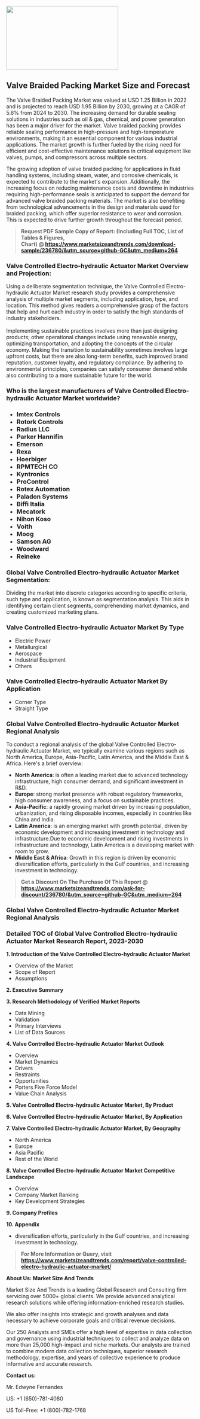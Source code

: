 <p><img class="alignnone size-medium wp-image-20088" src="https://ffe5etoiles.com/wp-content/uploads/2024/12/MST1-300x171.png" alt="" width="300" height="171" /></p><h2>Valve Braided Packing Market Size and Forecast</h2><p>The Valve Braided Packing Market was valued at USD 1.25 Billion in 2022 and is projected to reach USD 1.95 Billion by 2030, growing at a CAGR of 5.6% from 2024 to 2030. The increasing demand for durable sealing solutions in industries such as oil & gas, chemical, and power generation has been a major driver for the market. Valve braided packing provides reliable sealing performance in high-pressure and high-temperature environments, making it an essential component for various industrial applications. The market growth is further fueled by the rising need for efficient and cost-effective maintenance solutions in critical equipment like valves, pumps, and compressors across multiple sectors.</p><p>The growing adoption of valve braided packing for applications in fluid handling systems, including steam, water, and corrosive chemicals, is expected to contribute to the market's expansion. Additionally, the increasing focus on reducing maintenance costs and downtime in industries requiring high-performance seals is anticipated to support the demand for advanced valve braided packing materials. The market is also benefiting from technological advancements in the design and materials used for braided packing, which offer superior resistance to wear and corrosion. This is expected to drive further growth throughout the forecast period.</p></p><blockquote id="" class=""><strong>Request PDF Sample Copy of Report: (Including Full TOC, List of Tables &amp; Figures, Chart)&nbsp;@&nbsp;<strong><a href="https://www.marketsizeandtrends.com/download-sample/236780/&utm_source=github-GC&utm_medium=264" target="_blank">https://www.marketsizeandtrends.com/download-sample/236780/&utm_source=github-GC&utm_medium=264</a></strong></strong></blockquote><h3 id="" class="">Valve Controlled Electro-hydraulic Actuator Market&nbsp;Overview and Projection:</h3><p id="" class="">Using a deliberate segmentation technique, the Valve Controlled Electro-hydraulic Actuator Market research study provides a comprehensive analysis of multiple market segments, including application, type, and location. This method gives readers a comprehensive grasp of the factors that help and hurt each industry in order to satisfy the high standards of industry stakeholders. <br /> <br />Implementing sustainable practices involves more than just designing products; other operational changes include using renewable energy, optimizing transportation, and adopting the concepts of the circular economy. Making the transition to sustainability sometimes involves large upfront costs, but there are also long-term benefits, such improved brand reputation, customer loyalty, and regulatory compliance. By adhering to environmental principles, companies can satisfy consumer demand while also contributing to a more sustainable future for the world.</p><h3 id="" class="">Who is the largest manufacturers of&nbsp;Valve Controlled Electro-hydraulic Actuator Market worldwide?</h3><h3 class=""><p><ul><li>Imtex Controls </li><li> Rotork Controls </li><li> Radius LLC </li><li> Parker Hannifin </li><li> Emerson </li><li> Rexa </li><li> Hoerbiger </li><li> RPMTECH CO </li><li> Kyntronics </li><li> ProControl </li><li> Rotex Automation </li><li> Paladon Systems </li><li> Biffi Italia </li><li> Mecatork </li><li> Nihon Koso </li><li> Voith </li><li> Moog </li><li> Samson AG </li><li> Woodward </li><li> Reineke</li></ul></p></h3><h3 id="" class="">Global&nbsp;Valve Controlled Electro-hydraulic Actuator Market Segmentation:</h3><p id="" class="">Dividing the market into discrete categories according to specific criteria, such type and application, is known as segmentation analysis. This aids in identifying certain client segments, comprehending market dynamics, and creating customized marketing plans.</p><h3 id="" class="">Valve Controlled Electro-hydraulic Actuator Market&nbsp;By Type</h3><p><p><ul><li>Electric Power</li><li> Metallurgical</li><li> Aerospace</li><li> Industrial Equipment</li><li> Others</p></li></ul></p></p><h3 id="" class="">Valve Controlled Electro-hydraulic Actuator Market&nbsp;By Application</h3><p class=""><p><ul><li>Corner Type</li><li> Straight Type</li></ul></p></p><h3 id="" class="">Global Valve Controlled Electro-hydraulic Actuator Market Regional Analysis</h3><p id="" class="">To conduct a regional analysis of the global Valve Controlled Electro-hydraulic Actuator Market, we typically examine various regions such as North America, Europe, Asia-Pacific, Latin America, and the Middle East &amp; Africa. Here's a brief overview:</p><ul><li><strong>North America</strong>: is often a leading market due to advanced technology infrastructure, high consumer demand, and significant investment in R&amp;D.</li><li><strong>Europe</strong>: strong market presence with robust regulatory frameworks, high consumer awareness, and a focus on sustainable practices.</li><li><strong>Asia-Pacific</strong>: a rapidly growing market driven by increasing population, urbanization, and rising disposable incomes, especially in countries like China and India.</li><li><strong>Latin America</strong>: is an emerging market with growth potential, driven by economic development and increasing investment in technology and infrastructure.Due to economic development and rising investments in infrastructure and technology, Latin America is a developing market with room to grow.</li><li><strong>Middle East &amp; Africa</strong>: Growth in this region is driven by economic diversification efforts, particularly in the Gulf countries, and increasing investment in technology.</li></ul><blockquote id="" class=""><strong>Get a Discount On The Purchase Of This Report @ <strong><a href="https://www.marketsizeandtrends.com/ask-for-discount/236780/&utm_source=github-GC&utm_medium=264" target="_blank">https://www.marketsizeandtrends.com/ask-for-discount/236780/&utm_source=github-GC&utm_medium=264</a></strong></strong></blockquote><h3 id="" class="">Global Valve Controlled Electro-hydraulic Actuator Market Regional Analysis</h3><h3 id="" class="">Detailed TOC of Global Valve Controlled Electro-hydraulic Actuator Market Research Report, 2023-2030</h3><p id="" class=""><strong>1. Introduction of the Valve Controlled Electro-hydraulic Actuator Market</strong></p><ul><li>Overview of the Market</li><li>Scope of Report</li><li>Assumptions</li></ul><p id="" class=""><strong>2. Executive Summary</strong></p><p id="" class=""><strong>3. Research Methodology of Verified Market Reports</strong></p><ul><li>Data Mining</li><li>Validation</li><li>Primary Interviews</li><li>List of Data Sources</li></ul><p id="" class=""><strong>4. Valve Controlled Electro-hydraulic Actuator Market Outlook</strong></p><ul><li>Overview</li><li>Market Dynamics</li><li>Drivers</li><li>Restraints</li><li>Opportunities</li><li>Porters Five Force Model</li><li>Value Chain Analysis</li></ul><p id="" class=""><strong>5. Valve Controlled Electro-hydraulic Actuator Market, By Product</strong></p><p id="" class=""><strong>6. Valve Controlled Electro-hydraulic Actuator Market, By Application</strong></p><p id="" class=""><strong>7. Valve Controlled Electro-hydraulic Actuator Market, By Geography</strong></p><ul><li>North America</li><li>Europe</li><li>Asia Pacific</li><li>Rest of the World</li></ul><p id="" class=""><strong>8. Valve Controlled Electro-hydraulic Actuator Market Competitive Landscape</strong></p><ul><li>Overview</li><li>Company Market Ranking</li><li>Key Development Strategies</li></ul><p id="" class=""><strong>9. Company Profiles</strong></p><p id="" class=""><strong>10. Appendix</strong></p><ul><li>diversification efforts, particularly in the Gulf countries, and increasing investment in technology.</li></ul><blockquote id="" class=""><strong>For More Information or Query, visit <strong><strong><a href="https://www.marketsizeandtrends.com/report/valve-controlled-electro-hydraulic-actuator-market/" target="_blank">https://www.marketsizeandtrends.com/report/valve-controlled-electro-hydraulic-actuator-market/</a></strong></strong></strong></blockquote><p id="" class=""><strong>About Us: Market Size And Trends</strong></p><p id="" class="">Market Size And Trends is a leading Global Research and Consulting firm servicing over 5000+ global clients. We provide advanced analytical research solutions while offering information-enriched research studies.</p><p id="" class="">We also offer insights into strategic and growth analyses and data necessary to achieve corporate goals and critical revenue decisions.</p><p id="" class="">Our 250 Analysts and SMEs offer a high level of expertise in data collection and governance using industrial techniques to collect and analyze data on more than 25,000 high-impact and niche markets. Our analysts are trained to combine modern data collection techniques, superior research methodology, expertise, and years of collective experience to produce informative and accurate research.</p><p id="" class=""><strong>Contact us:</strong></p><p id="" class="">Mr. Edwyne Fernandes</p><p id="" class="">US: +1 (650)-781-4080</p><p id="" class="">US Toll-Free: +1 (800)-782-1768</p>
